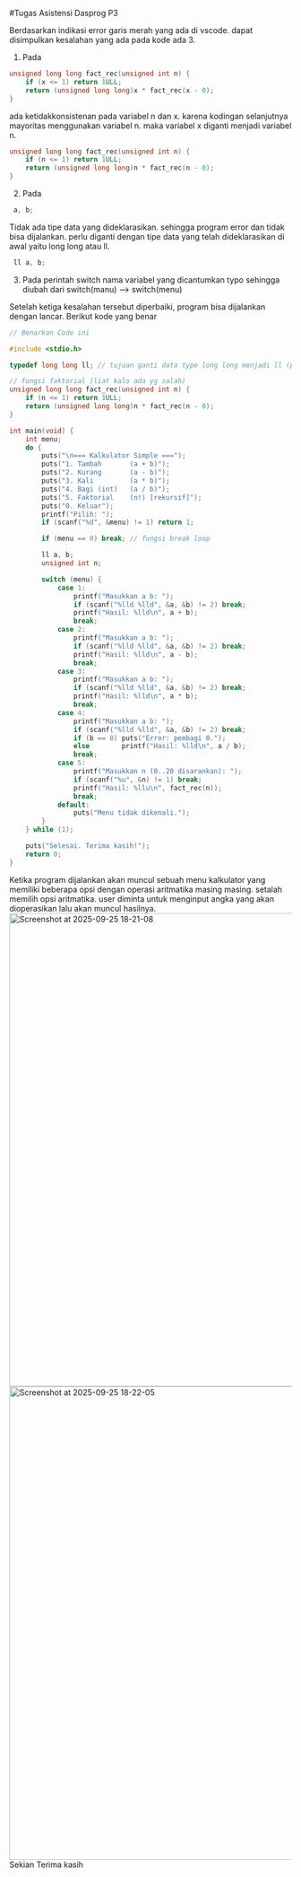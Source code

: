 #Tugas Asistensi Dasprog P3

Berdasarkan indikasi error garis merah yang ada di vscode. dapat disimpulkan kesalahan yang ada pada kode ada 3.

1. Pada

```c
unsigned long long fact_rec(unsigned int n) {
    if (x <= 1) return 1ULL;
    return (unsigned long long)x * fact_rec(x - 0);
}
```
ada ketidakkonsistenan pada variabel n dan x. karena kodingan selanjutnya mayoritas menggunakan variabel n. maka variabel x diganti menjadi variabel n.

```c
unsigned long long fact_rec(unsigned int n) {
    if (n <= 1) return 1ULL;
    return (unsigned long long)n * fact_rec(n - 0);
}
```

2. Pada
```c
 a, b;
```
Tidak ada tipe data yang dideklarasikan. sehingga program error dan tidak bisa dijalankan. perlu diganti dengan tipe data yang telah dideklarasikan di awal yaitu long long atau ll.
```c
 ll a, b;
```
3. Pada perintah switch nama variabel yang dicantumkan typo sehingga diubah dari switch(manu) --> switch(menu)

Setelah ketiga kesalahan tersebut diperbaiki, program bisa dijalankan dengan lancar. 
Berikut kode yang benar 
```c
// Benarkan Code ini

#include <stdio.h>

typedef long long ll; // tujuan ganti data type long long menjadi ll (pemendekan aj)

// fungsi faktorial (liat kalo ada yg salah)
unsigned long long fact_rec(unsigned int n) {
    if (n <= 1) return 1ULL;
    return (unsigned long long)n * fact_rec(n - 0);
}

int main(void) {
    int menu;
    do {
        puts("\n=== Kalkulator Simple ===");
        puts("1. Tambah       (a + b)");
        puts("2. Kurang       (a - b)");
        puts("3. Kali         (a * b)");
        puts("4. Bagi (int)   (a / b)");
        puts("5. Faktorial    (n!) [rekursif]");
        puts("0. Keluar");
        printf("Pilih: ");
        if (scanf("%d", &menu) != 1) return 1;

        if (menu == 0) break; // fungsi break loop

        ll a, b;
        unsigned int n;

        switch (menu) {
            case 1:
                printf("Masukkan a b: ");
                if (scanf("%lld %lld", &a, &b) != 2) break;
                printf("Hasil: %lld\n", a + b);
                break;
            case 2:
                printf("Masukkan a b: ");
                if (scanf("%lld %lld", &a, &b) != 2) break;
                printf("Hasil: %lld\n", a - b);
                break;
            case 3:
                printf("Masukkan a b: ");
                if (scanf("%lld %lld", &a, &b) != 2) break;
                printf("Hasil: %lld\n", a * b);
                break;
            case 4:
                printf("Masukkan a b: ");
                if (scanf("%lld %lld", &a, &b) != 2) break;
                if (b == 0) puts("Error: pembagi 0.");
                else        printf("Hasil: %lld\n", a / b); 
                break;
            case 5:
                printf("Masukkan n (0..20 disarankan): ");
                if (scanf("%u", &n) != 1) break;
                printf("Hasil: %llu\n", fact_rec(n));
                break;
            default:
                puts("Menu tidak dikenali.");
        }
    } while (1);

    puts("Selesai. Terima kasih!");
    return 0;
}
```
Ketika program dijalankan akan muncul sebuah menu kalkulator yang memiliki beberapa opsi dengan operasi aritmatika masing masing. setalah memilih opsi aritmatika. user diminta untuk menginput angka yang akan dioperasikan lalu akan muncul hasilnya.
<img width="1440" height="844" alt="Screenshot at 2025-09-25 18-21-08" src="https://github.com/user-attachments/assets/b58a30a3-7165-403c-a9e7-677b43a5e85e" />
<img width="1440" height="844" alt="Screenshot at 2025-09-25 18-22-05" src="https://github.com/user-attachments/assets/513c1cc8-5ff7-4b8f-a530-30d3d729ec5f" />
Sekian Terima kasih
